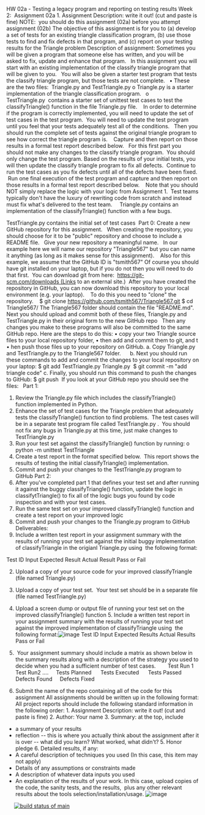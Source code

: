 HW 02a - Testing a legacy program and reporting on testing results
Week 2:  Assignment 02a
1. Assignment Description: write it out! (cut and paste is fine)
NOTE:  you should do this assignment (02a) before you attempt assignment (02b)
The objective of this assignment is for you to (a) develop a set of tests for an existing triangle classification program, (b) use those tests to find and fix defects in that program, and (c) report on your testing results for the Triangle problem
Description of assignment:
Sometimes you will be given a program that someone else has written, and you will be asked to fix, update and enhance that program.   In this assignment you will start with an existing implementation of the classify triangle program that will be given to you.   You will also be given a starter test program that tests the classify triangle program, but those tests are not complete.  
•	These are the two files:  Triangle.py and TestTriangle.py
o	Triangle.py is a starter implementation of the triangle classification program.  
o	TestTriangle.py  contains a starter set of unittest test cases to test the classifyTriangle() function in the file Triangle.py file.   
In order to determine if the program is correctly implemented, you will need to update the set of test cases in the test program.  You will need to update the test program until you feel that your tests adequately test all of the conditions.   Then you should run the complete set of tests against the original triangle program to see how correct the triangle program is.    Capture and then report on those results in a formal test report described below.   For this first part you should not make any changes to the classify triangle program.  You should only change the test program.
Based on the results of your initial tests, you will then update the classify triangle program to fix all defects.  Continue to run the test cases as you fix defects until all of the defects have been fixed.   Run one final execution of the test program and capture and then report on those results in a formal test report described below.   
Note that you should NOT simply replace the logic with your logic from Assignment 1.  Test teams typically don't have the luxury of rewriting code from scratch and instead must fix what's delivered to the test team.   
 Triangle.py contains an implementation of the classifyTriangle() function with a few bugs.  

TestTriangle.py contains the initial set of test cases 
Part 0:
Create a new GitHub repository for this assignment.   When creating the repository, you should choose for it to be "public" repository and choose to include a README file.   Give your new repository a meaningful name.   In our example here we will name our repository "Triangle567" but you can name it anything (as long as it makes sense for this assignment).    Also for this example, we assume that the GitHub ID is "tsmith567"
Of course you should have git installed on your laptop, but if you do not then you will need to do that first.  You can download git from here:  https://git-scm.com/downloads (Links to an external site.) 
After you have created the repository in GitHub, you can now download this repository to your local environment (e.g. your laptop).   
To do this you need to "clone" the repository.   
$ git clone https://github.com/tsmith567/Triangle567.git
$ cd Triangle567/
The Triangle567 folder should contain the file "README.md".
Next you should upload and commit both of these files, Triangle.py and TestTriangle.py in their original form to the new GitHub repo   Then any changes you make to these programs will also be committed to the same GitHub repo.
Here are the steps to do this:
•	copy your two Triangle source files to your local repository folder,
•	then add and commit them to git, and t
•	hen push those files up to your repository on GitHub.
a. Copy Triangle.py and TestTriangle.py to the Triangle567 folder.     
b. Next you should run these commands to add and commit the changes to your local repository on your laptop:
$ git add TestTriangle.py Triangle.py 
$ git commit -m "add triangle code"
c. Finally, you should run this command to push the changes to GitHub:
$ git push
 If you look at your GitHub repo you should see the files:
 
Part 1:
1.	Review the Triangle.py file which includes the classifyTriangle() function implemented in Python.  
2.	Enhance the set of test cases for the Triangle problem that adequately tests the classifyTriangle() function to find problems.  The test cases will be in a separate test program file called TestTriangle.py .  You should not fix any bugs in Triangle.py at this time, just make changes to TestTriangle.py
3.	Run your test set against the classifyTriangle() function by running:
o	python -m unittest TestTriangle
4.	Create a test report in the format specified below.  This report shows the results of testing the initial classifyTriangle() implementation.
5.	Commit and push your changes to the TestTriangle.py program to GitHub
Part 2:
1.	After you've completed part 1 that defines your test set and after running it against the buggy classifyTriangle() function, update the logic in classifytTriangle() to fix all of the logic bugs you found by code inspection and with your test cases.
2.	Run the same test set on your improved classifyTriangle() function and create a test report on your improved logic
3.	Commit and push your changes to the Triangle.py program to GitHub
 
Deliverables:
1. Include a written test report in your assignment summary with the results of running your test set against the initial buggy implementation of classifyTriangle in the origianl Triangle.py using  the following format:

Test ID   Input   Expected Result   Actual Result   Pass or Fail


2. Upload a copy of your source code for your improved classifyTriangle  (file named Triangle.py)
3. Upload a copy of your test set.  Your test set should be in a separate file (file named TestTriangle.py)
4. Upload a screen dump or output file of running your test set on the improved classifyTriangle() function
5. Include a written test report in your assignment summary with the results of running your test set against the improved implementation of classifyTriangle using  the following format:![image](https://user-images.githubusercontent.com/22464380/139784070-85e992dd-c617-4ea6-ae4c-9f9b4fb67e6c.png)
Test ID     Input   Expected Results    Actual Results    Pass or Fail

6.  Your assignment summary should include a matrix as shown below in the summary results along with a description of the strategy you used to decide when you had a sufficient number of test cases. 
 
 
 
                      Test Run 1         Test Run2            ….
 
 
Tests Planned
  
 
Tests Executed
 
 
 Tests Passed
 
 
Defects Found
 
 
Defects Fixed
 
 

7. Submit the name of the repo containing all of the code for this assignment
All assignments should be written up in the following format:
All project reports should include the following standard information in the following order:
1. Assignment Description: write it out! (cut and paste is fine)
2. Author: Your name
3. Summary: at the top, include
- a summary of your results
- reflection -- this is where you actually think about the assignment after it is over -- what did you learn? What worked, what didn't?
5. Honor pledge
6. Detailed results, if any:
- A careful description of techniques you used (In this case, this item may not apply)
- Details of any assumptions or constraints made
- A description of whatever data inputs you used
- An explanation of the results of your work. In this case, upload copies of the code, the sanity tests, and the results,  plus any other relevant results about the tools selection/installation/usage.
![image](https://user-images.githubusercontent.com/22464380/139784365-92540199-6859-4fba-99f3-f478fc7c418f.png)


 
 
 [![build status of main](https://travis-ci.org/adiawara/Triangle567.svg?branch=main)](https://travis-ci.org/adiawara/Triangle567)
 
 
 
 
 



